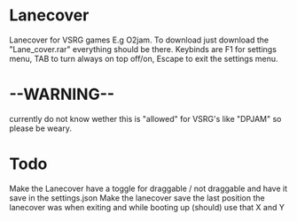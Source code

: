# Lanecover
Lanecover for VSRG games E.g O2jam.
To download just download the "Lane_cover.rar" everything should be there.
Keybinds are F1 for settings menu, TAB to turn always on top off/on, Escape to exit the settings menu.


# --WARNING--
currently do not know wether this is "allowed" for VSRG's like "DPJAM" so please be weary.


# Todo
Make the Lanecover have a toggle for draggable / not draggable and have it save in the settings.json
Make the lanecover save the last position the lanecover was when exiting and while booting up (should) use that X and Y
